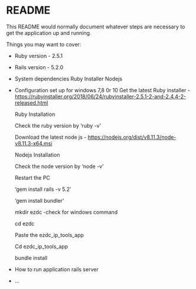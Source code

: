 # README

This README would normally document whatever steps are necessary to get the
application up and running.

Things you may want to cover:

* Ruby version - 2.5.1
* Rails version - 5.2.0

* System dependencies
  Ruby Installer
  Nodejs

* Configuration set up for windows 7,8 0r 10
    Get the latest Ruby installer - https://rubyinstaller.org/2018/06/24/rubyinstaller-2.5.1-2-and-2.4.4-2-released.html

    Ruby Installation

    Check the ruby version by ‘ruby -v’

    Download the latest node js - https://nodejs.org/dist/v8.11.3/node-v8.11.3-x64.msi

    Nodejs Installation

    Check the node version by ‘node -v’

    Restart the PC

    ‘gem install rails -v 5.2’

    ‘gem install bundler’

    mkdir ezdc -check for windows command

    cd ezdc

    Paste the ezdc_ip_tools_app

    Cd ezdc_ip_tools_app

    bundle install
    

* How to run application
  rails server


* ...
